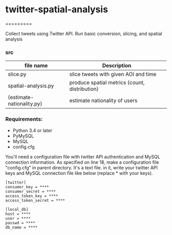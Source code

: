 # twitter-spatial-analysis
=========

Collect tweets using Twitter API.
Run basic conversion, slicing, and spatial analysis

### src

| file name     | Description                    |
| ------------- | ------------------------------ |
| slice.py | slice tweets with given AOI and time |
| spatial-analysis.py | produce spatial metrics (count, distribution) |
| (estimate-nationality.py) | estimate nationality of users |

### Requirements:
* Python 3.4 or later
* PyMySQL
* MySQL
* config.cfg

You'll need a configuration file with twitter API authentication and MySQL connection information.
As specified on line 18, make a configuration file "config.cfg" in parent directory.
It's a text file. in it, write your twitter API keys and MySQL
connection file like below (replace * with your keys).

```
[twitter]
consumer_key = ****
consumer_secret = ****
access_token_key = ****
access_token_secret = ****

[local_db]
host = ****
user = ****
passwd = ****
db_name = ****
```